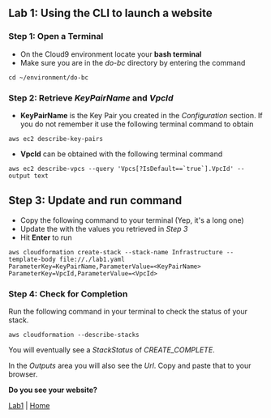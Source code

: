 ## Lab 1: Using the CLI to launch a website

### Step 1: Open a Terminal
- On the Cloud9 environment locate your **bash terminal**
- Make sure you are in the *do-bc* directory by entering the command
```
cd ~/environment/do-bc
```

### Step 2: Retrieve *KeyPairName* and *VpcId*
- **KeyPairName** is the Key Pair you created in the *Configuration* section. If you do not remember it use the following terminal command to obtain
```
aws ec2 describe-key-pairs
```
- **VpcId** can be obtained with the following terminal command
```
aws ec2 describe-vpcs --query 'Vpcs[?IsDefault==`true`].VpcId' --output text
```

## Step 3: Update and run command
- Copy the following command to your terminal (Yep, it's a long one)
- Update the <placeholders> with the values you retrieved in _Step 3_
- Hit **Enter** to run
```
aws cloudformation create-stack --stack-name Infrastructure --template-body file://./lab1.yaml ParameterKey=KeyPairName,ParameterValue=<KeyPairName> ParameterKey=VpcId,ParameterValue=<VpcId>
```

### Step 4: Check for Completion
Run the following command in your terminal to check the status of your stack.
```
aws cloudformation --describe-stacks
```
You will eventually see a *StackStatus* of *CREATE_COMPLETE*.

In the *Outputs* area you will also see the *Url*. Copy and paste that to your browser.

**Do you see your website?**

[Lab1](README.md) | [Home](../../README.md)